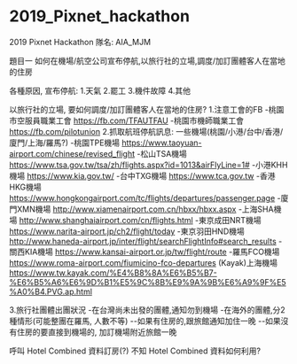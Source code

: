 # 2019_Pixnet_hackathon
2019 Pixnet Hackathon
隊名: AIA_MJM

題目一 如何在機場/航空公司宣布停航,以旅行社的立場,調度/加訂團體客人在當地的住房

各種原因, 宣布停航:
1.天氣
2.罷工
3.機件故障
4.其他

以旅行社的立場, 要如何調度/加訂團體客人在當地的住房?
1.注意工會的FB
-桃園市空服員職業工會 https://fb.com/TFAUTFAU
-桃園市機師職業工會 https://fb.com/pilotunion
2.抓取航班停航訊息: 一些機場(桃園/小港/台中/香港/廈門/上海/羅馬?)
-桃園TPE機場 https://www.taoyuan-airport.com/chinese/revised_flight
-松山TSA機場 https://www.tsa.gov.tw/tsa/zh/flights.aspx?id=1013&airFlyLine=1#
-小港KHH機場 https://www.kia.gov.tw/
-台中TXG機場 https://www.tca.gov.tw
-香港HKG機場 https://www.hongkongairport.com/tc/flights/departures/passenger.page
-廈門XMN機場 http://www.xiamenairport.com.cn/hbxx/hbxx.aspx
-上海SHA機場 http://www.shanghaiairport.com/cn/flights.html
-東京成田NRT機場 https://www.narita-airport.jp/ch2/flight/today
-東京羽田HND機場 http://www.haneda-airport.jp/inter/flight/searchFlightInfo#search_results
-關西KIA機場 https://www.kansai-airport.or.jp/tw/flight/route
-羅馬FCO機場 https://www.roma-airport.com/fiumicino-fco-departures
(Kayak)上海機場 https://www.tw.kayak.com/%E4%B8%8A%E6%B5%B7-%E6%B5%A6%E6%9D%B1%E5%9C%8B%E9%9A%9B%E6%A9%9F%E5%A0%B4.PVG.ap.html

3.旅行社團體出團狀況
-在台灣尚未出發的團體,通知勿到機場
-在海外的團體,分2種情形(可能整團在羅馬, 人數不等)
--如果有住房的,跟旅館通知加住一晚
--如果沒有住房的要直接到機場的, 加訂機場附近旅館一晚

呼叫 Hotel Combined 資料訂房(?)
不知 Hotel Combined 資料如何利用?
